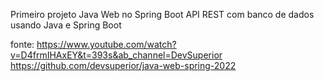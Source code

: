 Primeiro projeto Java Web no Spring Boot
API REST com banco de dados usando Java e Spring Boot

fonte:
https://www.youtube.com/watch?v=D4frmIHAxEY&t=393s&ab_channel=DevSuperior
https://github.com/devsuperior/java-web-spring-2022
